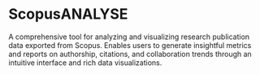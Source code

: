 # ScopusANALYSE
A comprehensive tool for analyzing and visualizing research publication data exported from Scopus. Enables users to generate insightful metrics and reports on authorship, citations, and collaboration trends through an intuitive interface and rich data visualizations.

